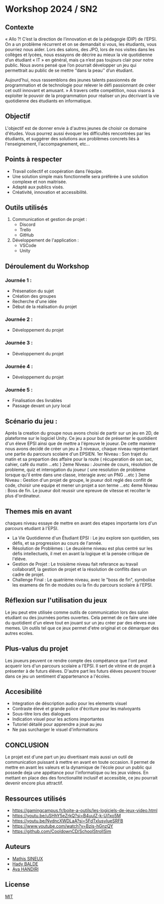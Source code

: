 # Workshop 2024 / SN2

## Contexte
« Allo ?! C’est la direction de l’innovation et de la pédagogie (DIP) de l’EPSI. On a un problème récurrent et on se demandait si vous, les étudiants, vous pourriez nous aider. Lors des salons, des JPO, lors de nos visites dans les collèges et lycées, nous essayons de décrire au mieux la vie quotidienne d’un étudiant « IT » en général, mais ça n’est pas toujours clair pour notre public. Nous avons pensé que l’on pourrait développer un jeu qui permettrait au public de se mettre ‘’dans la peau’’ d’un étudiant. 

Aujourd'hui, nous rassemblons des jeunes talents passionnés de programmation et de technologie pour relever le défi passionnant de créer cet outil innovant et amusant. »
À travers cette compétition, nous visons à exploiter le pouvoir de la programmation pour réaliser un jeu décrivant la vie quotidienne des étudiants en informatique.

## Objectif
L'objectif est de donner envie à d'autres jeunes de choisir ce domaine d'études. Vous pourrez aussi évoquer les difficultés rencontrées par les étudiants, et suggérer des
solutions aux problèmes concrets liés à l'enseignement, l'accompagnement, etc...

## Points à respecter 
- Travail collectif et coopération dans l’équipe.
- Une solution simple mais fonctionnelle sera préférée à une solution complexe et non maitrisée.
- Adapté aux publics visés.
- Créativité, innovation et accessibilité.

## Outils utilisés
1. Communication et gestion de projet :
   - Discord
   - Trello
   - GitHub
2. Développement de l'application :
   - VSCode
   - Unity

## Déroulement du Workshop 
### Journée 1 :
- Présenation du sujet
- Création des groupes
- Recherche d'une idée
- Début de la réalisation du projet

### Journée 2 :
- Développement du projet

### Journée 3 :
- Développement du projet

### Journée 4 :
- Développement du projet

### Journée 5 :
- Finalisation des livrables
- Passage devant un jury local

## Scénario du jeu :
Après la creation du groupe nous avons choisi de partir sur un jeu en 2D, de plateforme sur le logiciel Unity. Ce jeu a pour but de présenter le quotidient d'un éleve EPSI ainsi que de mettre a l'épreuve le joueur. 
De cette maniere nous avons decidé de créer un jeu a 3 niveaux, chaque niveau représentant une partie du parcours scolaire d'un EPSIEN. 
1er Niveau : Son trajet du matin et sa prepartion des affaire pour la route ( récuperation de son sac, cahier, café du matin ...etc )
2eme Niveau : Journée de cours, résolution de probleme, quiz et interogation du joueur ( une resolution de probleme lorsque qu'il entre dans une classe, interagie avec un PNG ...etc )
3eme Niveau : Gestion d'un projet de groupe, le joueur doit reglé des conflit de code, choisir une equipe et mener un projet a son terme ...etc
4eme Niveau : Boss de fin. Le joueur doit reussir une epreuve de vitesse et recolter le plus d'ordinateur. 

## Themes mis en avant
chaques niveau essaye de mettre en avant des etapes importante lors d'un parcours etudiant à l'EPSI.
- La Vie Quotidienne d'un Étudiant EPSI : Le jeu explore son quotidien, ses défis, et sa progression au cours de l'année.
- Résolution de Problèmes : Le deuxième niveau est plus centré sur les défis intellectuels, il met en avant la logique et la pensée critique de l'éléve.
- Gestion de Projet : Le troisième niveau fait referance au travail collaboratif, la gestion de projet et la résolution de conflits dans un cadre de projet. 
- Challenge Final : Le quatrième niveau, avec le "boss de fin", symbolise les examens de fin de modules ou la fin du parcours scolaire à l'EPSI.

## Réflexion sur l'utilisation du jeux 
Le jeu peut etre utilisée comme outils de communication lors des salon etudiant ou des journées portes ouvertes. Cela permet de ce faire une idée du quotidient d'un eleve tout en jouant sur un jeu créer par des eleves eux memes. Un outils tel que ce jeux permet d'etre original et ce démarquer des autres ecoles.

## Plus-valus du projet
Les joueurs peuvent ce rendre compte des compétance que l'ont peut acquerir lors d'un parcours scolaire a l'EPSI. Il sert de vitrine et de projet à présenter à de futurs éléves. 
D'autre part les futurs éléves peuvent trouver dans ce jeu un sentiment d'appartenance a l'écoles. 

## Accesibilité
- Integration de déscription audio pour les elements visuel
- Contraste élevé et grande police d'écriture pour les malvoyants
- Sous-titre lors des dialogues
- Indication visuel pour les actions importantes
- Tutoriel détailé pour apprendre a joué au jeu
- Ne pas surcharger le visuel d'informations

## CONCLUSION 
Le projet est d'une part un jeu divertisant mais aussi un outil de communication puissant à mettre en avant en toute occasion. Il permet de mettre en avant les valeurs et la dynamique de l'école pour un public qui possede deja une appétance pour l'informatique ou les jeux videos. En mettant en place des des fonctionalité inclusif et accessible, ce jeu pourrait devenir encore plus attractif. 

## Ressources utilisés 
- https://gamingcampus.fr/boite-a-outils/les-logiciels-de-jeux-video.html
- https://youtu.be/uSHhY5eZrkQ?si=B4uuIZ-k-Ui1xo5M
- https://youtu.be/NydncXWDLaA?si=5FdTxIusyIueSRFB
- https://www.youtube.com/watch?v=Bzis-hGnzQY
- https://github.com/CooldownCD/SchoolStrollSim

## Auteurs
- [Mathis SINEUX](https://github.com/MathissGit)
- [Hady BALDE](https://github.com/mugenbankai)
- [Aya HANDIRI](https://github.com/ayahandiri)

## License
[MIT](https://choosealicense.com/licenses/mit/)
